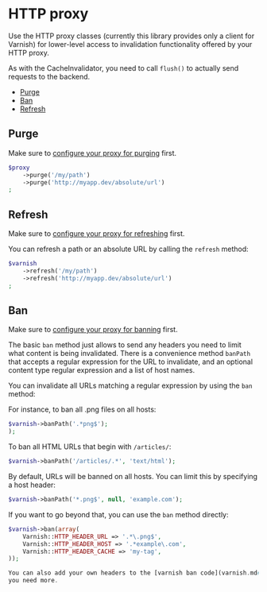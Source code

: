 HTTP proxy
==========

Use the HTTP proxy classes (currently this library provides only a client for
Varnish) for lower-level access to invalidation functionality offered by your
HTTP proxy.

As with the CacheInvalidator, you need to call `flush()` to actually send requests
to the backend.

* [Purge](#purge)
* [Ban](#ban)
* [Refresh](#refresh)

Purge
-----

Make sure to [configure your proxy for purging](varnish.md#purge) first.

```php
$proxy
    ->purge('/my/path')
    ->purge('http://myapp.dev/absolute/url')
;
```

Refresh
-------

Make sure to [configure your proxy for refreshing](varnish.md#refresh) first.

You can refresh a path or an absolute URL by calling the `refresh` method:

```php
$varnish
    ->refresh('/my/path')
    ->refresh('http://myapp.dev/absolute/url')
;
```

Ban
---

Make sure to [configure your proxy for banning](varnish.md#ban) first.

The basic `ban` method just allows to send any headers you need to limit what
content is being invalidated. There is a convenience method `banPath` that
accepts a regular expression for the URL to invalidate, and an optional content
type regular expression and a list of host names.

You can invalidate all URLs matching a regular expression by using the
`ban` method:

For instance, to ban all .png files on all hosts:

```php
$varnish->banPath('.*png$');
);
```

To ban all HTML URLs that begin with `/articles/`:

```php
$varnish->banPath('/articles/.*', 'text/html');
```

By default, URLs will be banned on all hosts. You can limit this by specifying
a host header:

```php
$varnish->banPath('*.png$', null, 'example.com');
```

If you want to go beyond that, you can use the `ban` method directly:

```php
$varnish->ban(array(
    Varnish::HTTP_HEADER_URL => '.*\.png$',
    Varnish::HTTP_HEADER_HOST => '.*example\.com',
    Varnish::HTTP_HEADER_CACHE => 'my-tag',
));

You can also add your own headers to the [varnish ban code](varnish.md#ban) if
you need more.

